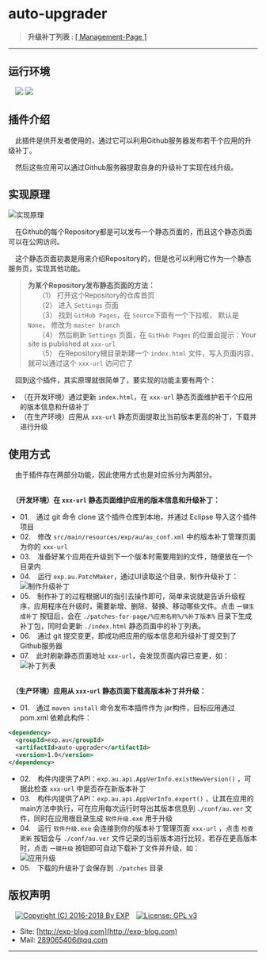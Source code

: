 # auto-upgrader

> <b>升级补丁列表&nbsp;:&nbsp;</b>[[ Management-Page ]](https://lyy289065406.github.io/auto-upgrader/)


------

## 运行环境

　![](https://img.shields.io/badge/Platform-Windows%20x64-brightgreen.svg)  ![](https://img.shields.io/badge/JDK-1.7%2B-brightgreen.svg)

## 插件介绍

　此插件是供开发者使用的，通过它可以利用Github服务器发布若干个应用的升级补丁。

　然后这些应用可以通过Github服务器提取自身的升级补丁实现在线升级。


## 实现原理

![实现原理](https://raw.githubusercontent.com/lyy289065406/auto-upgrader/master/doc/01-%E8%BD%AF%E4%BB%B6%E8%87%AA%E5%8A%A8%E5%8D%87%E7%BA%A7%E5%8E%9F%E7%90%86.png)


　在Github的每个Repository都是可以发布一个静态页面的，而且这个静态页面可以在公网访问。

　这个静态页面初衷是用来介绍Repository的，但是也可以利用它作为一个静态服务页，实现其他功能。


> **为某个Repository发布静态页面的方法：**
<br/>　　（1） 打开这个Repository的仓库首页
<br/>　　（2） 进入 `Settings` 页面
<br/>　　（3） 找到 `GitHub Pages`，在 `Source`下面有一个下拉框， 默认是 `None`， 修改为 `master branch`
<br/>　　（4） 然后刷新 `Settings` 页面，在 `GitHub Pages` 的位置会提示：Your site is published at `xxx-url`
<br/>　　（5） 在Repository根目录新建一个 `index.html` 文件，写入页面内容，就可以通过这个 `xxx-url` 访问它了


　回到这个插件，其实原理就很简单了，要实现的功能主要有两个：

- （在开发环境）通过更新 `index.html`，在 `xxx-url` 静态页面维护若干个应用的版本信息和升级补丁
- （在生产环境）应用从 `xxx-url` 静态页面提取比当前版本更高的补丁，下载并进行升级


## 使用方式

　由于插件存在两部分功能，因此使用方式也是对应拆分为两部分。


<br/>　**（开发环境）在 `xxx-url` 静态页面维护应用的版本信息和升级补丁：**

- 01.　通过 git 命令 clone 这个插件仓库到本地，并通过 Eclipse 导入这个插件项目
- 02.　修改 `src/main/resources/exp/au/au_conf.xml` 中的版本补丁管理页面为你的 `xxx-url` 
- 03.　准备好某个应用在升级到下一个版本时需要用到的文件，随便放在一个目录内
- 04.　运行 `exp.au.PatchMaker`，通过UI读取这个目录，制作升级补丁：<br/>
![制作升级补丁](https://raw.githubusercontent.com/lyy289065406/auto-upgrader/master/doc/02-%E5%88%B6%E4%BD%9C%E5%8D%87%E7%BA%A7%E8%A1%A5%E4%B8%81.png)
- 05.　制作补丁的过程根据UI的指引去操作即可，简单来说就是告诉升级程序，应用程序在升级时，需要新增、删除、替换、移动哪些文件。点击 `一键生成补丁` 按钮后，会在 `./patches-for-page/%应用名称%/%补丁版本%` 目录下生成补丁包，同时会更新 `./index.html` 静态页面中的补丁列表。
- 06.　通过 git 提交变更，即成功把应用的版本信息和升级补丁提交到了 Github服务器
- 07.　此时刷新静态页面地址 `xxx-url`，会发现页面内容已变更，如：
![补丁列表](https://raw.githubusercontent.com/lyy289065406/auto-upgrader/master/doc/03-%E9%9D%99%E6%80%81%E9%A1%B5%E9%9D%A2%E7%9A%84%E5%8D%87%E7%BA%A7%E8%A1%A5%E4%B8%81%E5%88%97%E8%A1%A8.png)



<br/>　**（生产环境）应用从 `xxx-url` 静态页面下载高版本补丁并升级：**

- 01.　通过 `maven install` 命令发布本插件作为 jar构件，目标应用通过 pom.xml 依赖此构件：
```xml
<dependency>
  <groupId>exp.au</groupId>
  <artifactId>auto-upgrader</artifactId>
  <version>1.0</version>
</dependency>
```
- 02.　构件内提供了API：`exp.au.api.AppVerInfo.existNewVersion()` ，可据此检查 `xxx-url` 中是否存在新版本补丁
- 03.　构件内提供了API：`exp.au.api.AppVerInfo.export()` ，让其在应用的main方法中执行，可在应用每次运行时导出其版本信息到 `./conf/au.ver` 文件，同时在应用根目录生成 `软件升级.exe` 用于升级
- 04.　运行 `软件升级.exe` 会连接到你的版本补丁管理页面 `xxx-url` ，点击 `检查更新` 按钮会与 `./conf/au.ver` 文件记录的当前版本进行比较，若存在更高版本时，点击 `一键升级` 按钮即可自动下载补丁文件并升级，如：<br/>
![应用升级](https://raw.githubusercontent.com/lyy289065406/auto-upgrader/master/doc/04-%E5%BA%94%E7%94%A8%E5%8D%87%E7%BA%A7.png)
- 05.　下载的升级补丁会保存到 `./patches` 目录


## 版权声明

　[![Copyright (C) 2016-2018 By EXP](https://img.shields.io/badge/Copyright%20(C)-2006~2018%20By%20EXP-blue.svg)](http://exp-blog.com)　[![License: GPL v3](https://img.shields.io/badge/License-GPL%20v3-blue.svg)](https://www.gnu.org/licenses/gpl-3.0)

- Site: [http://exp-blog.com](http://exp-blog.com) 
- Mail: <a href="mailto:289065406@qq.com?subject=[EXP's Github]%20Your%20Question%20（请写下您的疑问）&amp;body=What%20can%20I%20help%20you?%20（需要我提供什么帮助吗？）">289065406@qq.com</a>


------